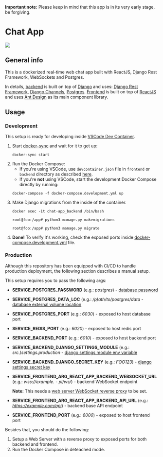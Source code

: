 **Important note:** Please keep in mind that this app is in its very early stage, be forgiving.
# Chat App
![](https://i.imgur.com/dIe8CVP.png)

## General info
This is a dockerized real-time web chat app built with ReactJS, Django Rest Framework, WebSockets and Postgres.

In details, [backend](https://github.com/mszan/chat-backend) is built on top of [Django](https://www.djangoproject.com/) and uses: [Django Rest Framework](https://www.django-rest-framework.org/), [Django Channels](https://channels.readthedocs.io/en/stable/), [Postgres](https://www.postgresql.org/). [Frontend](https://github.com/mszan/chat-frontend) is built on top of [ReactJS](https://reactjs.org/) and uses [Ant Design](https://ant.design/) as its main component library.

## Usage
### Development
This setup is ready for developing inside [VSCode Dev Container](https://code.visualstudio.com/docs/remote/containers).

1. Start [docker-sync](http://docker-sync.io/) and wait for it to get up:
    ```
    docker-sync start
    ```
2. Run the Docker Compose:
   - If you're using VSCode, use ``devcontainer.json`` file in ``frontend`` or ``backend`` directory as described [here](https://code.visualstudio.com/docs/remote/containers#_quick-start-try-a-development-container).
   - If you're **not** using VSCode, start the development Docker Compose directly by running:
   ```
   docker-compose -f docker-compose.development.yml up
   ```
3. Make Django migrations from the inside of the container.
    ```
    docker exec -it chat-app_backend /bin/bash
    ```
    ```
    root@foo:/app# python3 manage.py makemigrations
    ```
    ```
    root@foo:/app# python3 manage.py migrate
    ```
4.  **Done!** To verify it's working, check the exposed ports inside [docker-compose.development.yml](docker-compose.development.yml) file.


### Production
Although this repository has been equipped with CI/CD to handle production deployment, the following section describes a manual setup.

This setup requires you to pass the following args:

- **SERVICE_POSTGRES_PASSWORD** (e.g.: *postgres*) - [database password](https://hub.docker.com/_/postgres)

- **SERVICE_POSTGRES_DATA_LOC** (e.g.: */p)ath/to/postgres/data* - [database external volume location](https://hub.docker.com/_/postgres)

- **SERVICE_POSTGRES_PORT** (e.g.: *6030*) - exposed to host database port

- **SERVICE_REDIS_PORT** (e.g.: *6020*) - exposed to host redis port

- **SERVICE_BACKEND_PORT** (e.g.: *6010*) - exposed to host backend port

- **SERVICE_BACKEND_DJANGO_SETTINGS_MODULE** (e.g.: *src.)settings.production* - [django settings module env variable](https://docs.djangoproject.com/en/3.2/topics/settings/#envvar-DJANGO_SETTINGS_MODULE)

- **SERVICE_BACKEND_DJANGO_SECRET_KEY** (e.g.: *FOO123*) - [django settings secret key](https://docs.djangoproject.com/en/3.2/ref/settings/#secret-key)

- **SERVICE_FRONTEND_ARG_REACT_APP_BACKEND_WEBSOCKET_URL** (e.g.: *wss://example. - pl/ws/*) - backend WebSocket endpoint

    **Note:** This needs a [web server WebSocket reverse proxy](https://www.nginx.com/blog/websocket-nginx/) to be set.

- **SERVICE_FRONTEND_ARG_REACT_APP_BACKEND_API_URL** (e.g.: *https://example.com/api*) - backend base API endpoint

- **SERVICE_FRONTEND_PORT** (e.g.: *6000*) - exposed to host frontend port

Besides that, you should do the following:

1. Setup a Web Server with a reverse proxy to exposed ports for both backend and frontend.
2. Run the Docker Compose in deteached mode.

